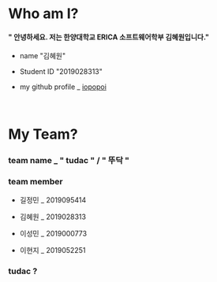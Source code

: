 
# Who am I?
#### " 안녕하세요. 저는 한양대학교 ERICA 소프트웨어학부 김혜원입니다."

* name "김혜원"

* Student ID "2019028313"

* my github profile _ [ iopopoi ](https://iopopoi.github.io/)

<br>

# My Team?

  
###  team name   _  " tudac " / " 뚜닥 "
### team member

* 길정민 _ 2019095414 

* 김혜원 _ 2019028313

* 이성민 _ 2019000773

* 이현지 _ 2019052251

  

### tudac ?